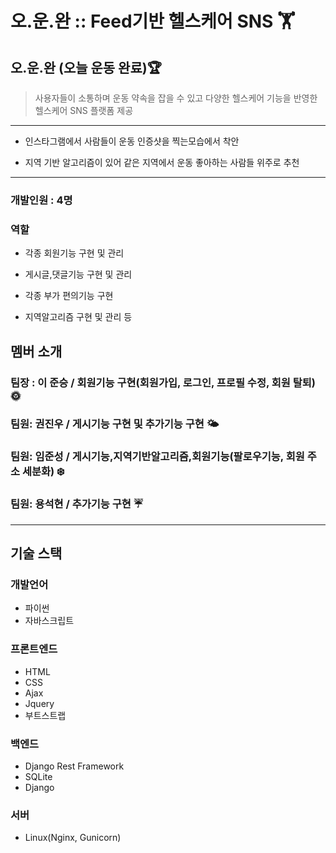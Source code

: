 # 오.운.완 :: Feed기반 헬스케어 SNS 🏋️
## 오.운.완 (오늘 운동 완료)🏆
> 사용자들이 소통하며 운동 약속을 잡을 수 있고 
다양한 헬스케어 기능을 반영한 헬스케어 SNS 플랫폼 제공
---
-   인스타그램에서 사람들이 운동 인증샷을 찍는모습에서 착안

-   지역 기반 알고리즘이 있어 같은 지역에서 운동 좋아하는 사람들 위주로 추천  


---
### 개발인원 : 4명

### 역할
-   각종 회원기능 구현 및 관리

-   게시글,댓글기능 구현 및 관리

-   각종 부가 편의기능 구현

-   지역알고리즘 구현 및 관리 등

## 멤버 소개

### 팀장 : 이 준승 / 회원기능 구현(회원가입, 로그인, 프로필 수정, 회원 탈퇴) 🌞
### 팀원: 권진우 / 게시기능 구현 및 추가기능 구현 🌤️
### 팀원: 임준성 / 게시기능,지역기반알고리즘,회원기능(팔로우기능, 회원 주소 세분화) ❄️
### 팀원:  용석현 / 추가기능 구현 ☔

---
## 기술 스택

### 개발언어
- 파이썬 
- 자바스크립트
### 프론트엔드 
+ HTML
+ CSS
+ Ajax
+ Jquery
+ 부트스트랩
###  백엔드
- Django Rest Framework
- SQLite
- Django
###  서버
- Linux(Nginx, Gunicorn)
